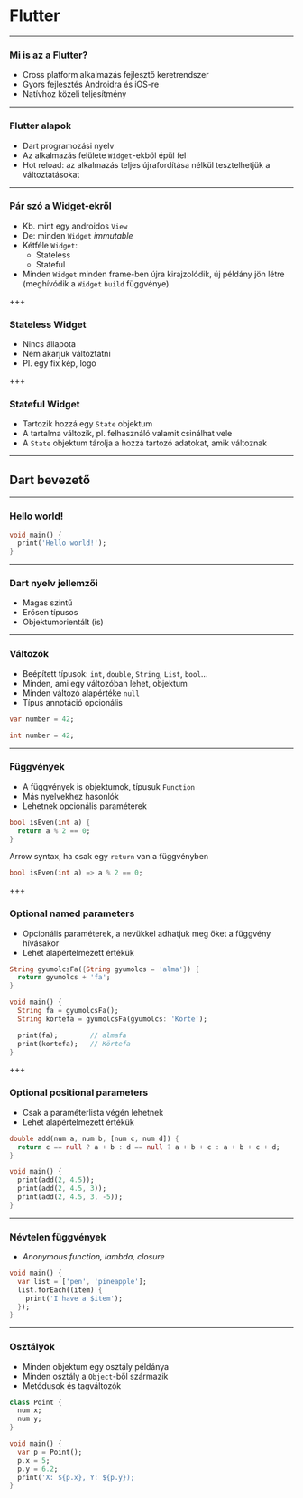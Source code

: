 # Flutter

---

### Mi is az a Flutter?

- Cross platform alkalmazás fejlesztő keretrendszer
- Gyors fejlesztés Androidra és iOS-re
- Natívhoz közeli teljesítmény

---

### Flutter alapok

- Dart programozási nyelv
- Az alkalmazás felülete `Widget`-ekből épül fel
- Hot reload: az alkalmazás teljes újrafordítása nélkül tesztelhetjük a változtatásokat

---

### Pár szó a Widget-ekről

- Kb. mint egy androidos `View`
- De: minden `Widget` _immutable_
- Kétféle `Widget`:
  - Stateless
  - Stateful
- Minden `Widget` minden frame-ben újra kirajzolódik, új példány jön létre (meghívódik a `Widget` `build` függvénye)

+++

### Stateless Widget

- Nincs állapota
- Nem akarjuk változtatni
- Pl. egy fix kép, logo

+++

### Stateful Widget

- Tartozik hozzá egy `State` objektum
- A tartalma változik, pl. felhasználó valamit csinálhat vele
- A `State` objektum tárolja a hozzá tartozó adatokat, amik változnak

---

## Dart bevezető

---

### Hello world!

```dart
void main() {
  print('Hello world!');
}
```

---

### Dart nyelv jellemzői

- Magas szintű
- Erősen típusos
- Objektumorientált (is)

---

### Változók

- Beépített típusok: `int`, `double`, `String`, `List`, `bool`...
- Minden, ami egy változóban lehet, objektum
- Minden változó alapértéke `null`
- Típus annotáció opcionális

```dart
var number = 42;
```

```dart
int number = 42;
```

---

### Függvények

- A függvények is objektumok, típusuk `Function`
- Más nyelvekhez hasonlók
- Lehetnek opcionális paraméterek

```dart
bool isEven(int a) {
  return a % 2 == 0;
}
```

Arrow syntax, ha csak egy `return` van a függvényben

```dart
bool isEven(int a) => a % 2 == 0;
```

+++

### Optional named parameters

- Opcionális paraméterek, a nevükkel adhatjuk meg őket a függvény hívásakor
- Lehet alapértelmezett értékük

```dart
String gyumolcsFa({String gyumolcs = 'alma'}) {
  return gyumolcs + 'fa';
}

void main() {
  String fa = gyumolcsFa();
  String kortefa = gyumolcsFa(gyumolcs: 'Körte');

  print(fa);        // almafa
  print(kortefa);   // Körtefa
}
```

+++

### Optional positional parameters

- Csak a paraméterlista végén lehetnek
- Lehet alapértelmezett értékük

```dart
double add(num a, num b, [num c, num d]) {
  return c == null ? a + b : d == null ? a + b + c : a + b + c + d;
}

void main() {
  print(add(2, 4.5));
  print(add(2, 4.5, 3));
  print(add(2, 4.5, 3, -5));
}
```

---

### Névtelen függvények

- _Anonymous function, lambda, closure_

```dart
void main() {
  var list = ['pen', 'pineapple'];
  list.forEach((item) {
    print('I have a $item');
  });
}
```

---

### Osztályok

- Minden objektum egy osztály példánya
- Minden osztály a `Object`-ből származik
- Metódusok és tagváltozók

```dart
class Point {
  num x;
  num y;
}

void main() {
  var p = Point();
  p.x = 5;
  p.y = 6.2;
  print('X: ${p.x}, Y: ${p.y});
}
```
